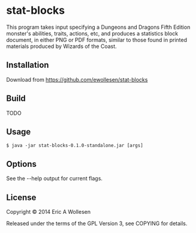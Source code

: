 # stat-blocks

This program takes input specifying a Dungeons and Dragons Fifth Edition
monster's abilities, traits, actions, etc, and produces a statistics block
document, in either PNG or PDF formats, similar to those found in printed
materials produced by Wizards of the Coast.

## Installation

Download from https://github.com/ewollesen/stat-blocks

## Build

TODO

## Usage

    $ java -jar stat-blocks-0.1.0-standalone.jar [args]

## Options

See the --help output for current flags.

## License

Copyright © 2014 Eric A Wollesen <ericw at xmtp dot net>

Released under the terms of the GPL Version 3, see COPYING for details.
